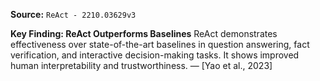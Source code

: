 **Source:** `ReAct - 2210.03629v3`

**Key Finding: ReAct Outperforms Baselines**
ReAct demonstrates effectiveness over state-of-the-art baselines in question answering, fact verification, and interactive decision-making tasks. It shows improved human interpretability and trustworthiness. — [Yao et al., 2023]

